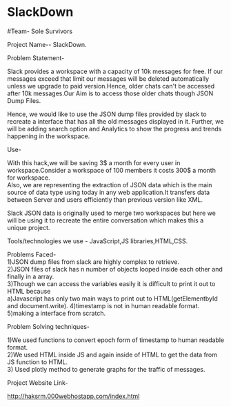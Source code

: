 # SlackDown
#Team-  Sole Survivors<br>


Project Name--    SlackDown.<br>

  Problem Statement- <br>

  Slack provides a workspace with a capacity of 10k messages for free. If our messages exceed that limit our messages will be deleted automatically unless we upgrade to paid version.Hence, older chats can't be accessed after 10k messages.Our Aim is to access those older chats though JSON Dump Files.<br>
  
  Hence, we would like to use the JSON dump files provided by slack to recreate a interface that has all the old messages displayed in it. Further, we will be adding search option and Analytics to show the progress and trends happening in the workspace.<br>
  
  Use-<br>
  
  
  With this hack,we will be saving 3$ a month for every user in workspace.Consider a workspace of 100 members it costs 300$ a month for workspace.<br>
  Also, we are representing the extraction of JSON data which is the main source of data type using today in any web application.It transfers data between Server and users efficiently than previous version like XML.
  
  

  
  
  Slack JSON data is originally used to merge two workspaces but here we will be using it to recreate the entire conversation which makes this a unique project.<br>
  
  
  Tools/technologies we use - JavaScript,JS libraries,HTML,CSS.<br>
  
  Problems Faced-<br>
  1)JSON dump files from slack are highly complex to retrieve.  <br>
  2)JSON files of slack has n number of objects looped inside each other and finally in a array.<br>
  3)Though we can access the variables easily it is difficult to print it out to HTML because<br>
    a)Javascript has only two main ways to print out to HTML(getElementbyId and document.write).
  4)timestamp is not in human readable format.<br>
  5)making a interface from scratch.<br>
  
  
 Problem Solving techniques-<br>
 
 1)We used functions to convert epoch form of timestamp to human readable format.<br>
 2)We used HTML inside JS and again inside of HTML to get the data from JS function to HTML.<br>
 3) Used plotly method to generate graphs for the traffic of messages.<br>
 
 
 Project Website Link-<br>
 
 http://haksrm.000webhostapp.com/index.html <br>
  
  
